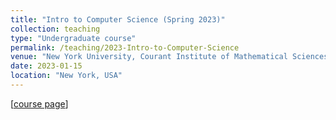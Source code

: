 ```yaml
---
title: "Intro to Computer Science (Spring 2023)"
collection: teaching
type: "Undergraduate course"
permalink: /teaching/2023-Intro-to-Computer-Science
venue: "New York University, Courant Institute of Mathematical Sciences"
date: 2023-01-15
location: "New York, USA"
---
```


\[[course page](https://nyu-daniel-zint.github.io/intro-to-computer-science/)\]
